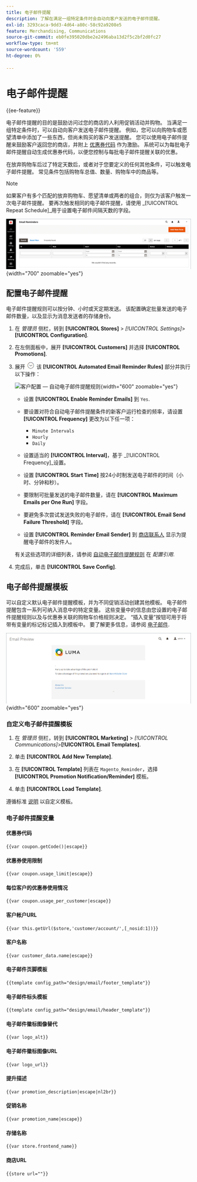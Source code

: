 ```yaml
---
title: 电子邮件提醒
description: 了解在满足一组特定条件时会自动向客户发送的电子邮件提醒。
exl-id: 3293caca-9dd3-4d64-a80c-58c92a9208e5
feature: Merchandising, Communications
source-git-commit: eb0fe395020dbe2e2496aba13d2f5c2bf2d0fc27
workflow-type: tm+mt
source-wordcount: '559'
ht-degree: 0%

---
```


# 电子邮件提醒

{{ee-feature}}

电子邮件提醒的目的是鼓励访问过您的商店的人利用促销活动并购物。 当满足一组特定条件时，可以自动向客户发送电子邮件提醒。 例如，您可以向购物车或愿望清单中添加了一些东西，但尚未购买的客户发送提醒。 您可以使用电子邮件提醒来鼓励客户返回您的商店，并附上 [优惠券代码](price-rules-cart-coupon.md) 作为激励。 系统可以为每批电子邮件提醒自动生成优惠券代码，以便您控制与每批电子邮件提醒关联的优惠。

在放弃购物车后过了特定天数后，或者对于您要定义的任何其他条件，可以触发电子邮件提醒。 常见条件包括购物车总值、数量、购物车中的商品等。

>[!NOTE]
>
>如果客户有多个匹配的放弃购物车、愿望清单或两者的组合，则仅为该客户触发一次电子邮件提醒。 要再次触发相同的电子邮件提醒，请使用 _[!UICONTROL Repeat Schedule]_用于设置电子邮件间隔天数的字段。

![电子邮件提醒](./assets/email-reminders.png){width="700" zoomable="yes"}

## 配置电子邮件提醒

电子邮件提醒规则可以按分钟、小时或天定期发送。 该配置确定批量发送的电子邮件数量，以及显示为消息发送者的存储身份。

1. 在 _管理员_ 侧栏，转到 **[!UICONTROL Stores]** > _[!UICONTROL Settings]_>**[!UICONTROL Configuration]**.

1. 在左侧面板中，展开 **[!UICONTROL Customers]** 并选择 **[!UICONTROL Promotions]**.

1. 展开 ![扩展选择器](../assets/icon-display-expand.png) 该 **[!UICONTROL Automated Email Reminder Rules]** 部分并执行以下操作：

   ![客户配置 — 自动电子邮件提醒规则](../configuration-reference/customers/assets/promotions-automated-email-reminder-rules.png){width="600" zoomable="yes"}

   - 设置 **[!UICONTROL Enable Reminder Emails]** 到 `Yes`.

   - 要设置对符合自动电子邮件提醒条件的新客户运行检查的频率，请设置 **[!UICONTROL Frequency]** 更改为以下任一项：

      - `Minute Intervals`
      - `Hourly`
      - `Daily`

   - 设置适当的 **[!UICONTROL Interval]**，基于 _[!UICONTROL Frequency]_设置。

   - 设置 **[!UICONTROL Start Time]** 按24小时制发送电子邮件的时间（小时、分钟和秒）。

   - 要限制可批量发送的电子邮件数量，请在 **[!UICONTROL Maximum Emails per One Run]** 字段。

   - 要避免多次尝试发送失败的电子邮件，请在 **[!UICONTROL Email Send Failure Threshold]** 字段。

   - 设置 **[!UICONTROL Reminder Email Sender]** 到 [商店联系人](../getting-started/store-details.md#store-email-addresses) 显示为提醒电子邮件的发件人。

   有关这些选项的详细列表，请参阅 [自动电子邮件提醒规则](../configuration-reference/customers/promotions.md#automated-email-reminder-rules) 在 _配置引用_.

1. 完成后，单击 **[!UICONTROL Save Config]**.

## 电子邮件提醒模板

可以自定义默认电子邮件提醒模板，并为不同促销活动创建其他模板。 电子邮件提醒包含一系列可纳入消息中的特定变量。 这些变量中的信息由您设置的电子邮件提醒规则以及与优惠券关联的购物车价格规则决定。 “插入变量”按钮可用于将带有变量的标记标记插入到模板中。 要了解更多信息，请参阅 [电子邮件](../systems/email-templates.md).

![电子邮件提醒预览](./assets/email-reminder-preview-promotion-template.png){width="600" zoomable="yes"}

### 自定义电子邮件提醒模板

1. 在 _管理员_ 侧栏，转到 **[!UICONTROL Marketing]** > _[!UICONTROL Communications]_>**[!UICONTROL Email Templates]**.

1. 单击 **[!UICONTROL Add New Template]**.

1. 在 **[!UICONTROL Template]** 列表在 `Magento_Reminder`，选择 **[!UICONTROL Promotion Notification/Reminder]** 模板。

1. 单击 **[!UICONTROL Load Template]**.

遵循标准 [说明](../systems/email-template-custom.md) 以自定义模板。

### 电子邮件提醒变量

#### 优惠券代码

```
{{var coupon.getCode()|escape}}
```

#### 优惠券使用限制

```
{{var coupon.usage_limit|escape}}
```

#### 每位客户的优惠券使用情况

```
{{var coupon.usage_per_customer|escape}}
```

#### 客户帐户URL

```
{{var this.getUrl($store,'customer/account/',[_nosid:1])}}
```

#### 客户名称

```
{{var customer_data.name|escape}}
```

#### 电子邮件页脚模板

```
{{template config_path="design/email/footer_template"}}
```

#### 电子邮件标头模板

```
{{template config_path="design/email/header_template"}}
```

#### 电子邮件徽标图像替代

```
{{var logo_alt}}
```

#### 电子邮件徽标图像URL

```
{{var logo_url}}
```

#### 提升描述

```
{{var promotion_description|escape|nl2br}}
```

#### 促销名称

```
{{var promotion_name|escape}}
```

#### 存储名称

```
{{var store.frontend_name}}
```

#### 商店URL

```
{{store url=""}}
```
